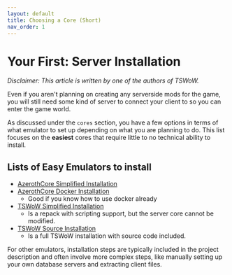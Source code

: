 ```yaml
---
layout: default
title: Choosing a Core (Short)
nav_order: 1
---
```


# Your First: Server Installation

_Disclaimer: This article is written by one of the authors of TSWoW._

Even if you aren't planning on creating any serverside mods for the game, you will still need some kind of server to connect your client to so you can enter the game world.

As discussed under the `cores` section, you have a few options in terms of what emulator to set up depending on what you are planning to do. This list focuses on the **easiest** cores that require little to no technical ability to install.

## Lists of Easy Emulators to install

- [AzerothCore Simplified Installation](https://www.azerothcore.org/wiki/ac-dashboard-core-installation)
- [AzerothCore Docker Installation](https://www.azerothcore.org/wiki/install-with-docker)
    - Good if you know how to use docker already
- [TSWoW Simplified Installation](https://tswow.github.io/tswow-wiki/installation/repack_short)
    - Is a repack with scripting support, but the server core cannot be modified.
- [TSWoW Source Installation](https://tswow.github.io/tswow-wiki/installation/compiling)
    - Is a full TSWoW installation with source code included.

For other emulators, installation steps are typically included in the project description and often involve more complex steps, like manually setting up your own database servers and extracting client files.